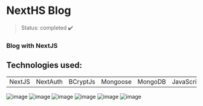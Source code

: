 <h1> NextHS Blog</h1>

> Status: completed ✔️
### Blog with NextJS 
## Technologies used:

<table>
  <tr>
    <td>NextJS</td>
    <td>NextAuth</td>
    <td>BCryptJs</td>
    <td>Mongoose</td>
    <td>MongoDB</td>
    <td>JavaScript</td>
  </tr>
</table>

![image](https://github.com/Rafaelse6/nextjs-blog/assets/64181619/f5f050a1-0a95-4b4f-a5c1-aa1ee6b49546)
![image](https://github.com/Rafaelse6/nextjs-blog/assets/64181619/f7905bc0-1ace-4f6b-a4e9-4e47d4be13ac)
![image](https://github.com/Rafaelse6/nextjs-blog/assets/64181619/1bb3e266-9557-452b-a047-e3a99628c7a7)
![image](https://github.com/Rafaelse6/nextjs-blog/assets/64181619/67ddd447-3a8e-4071-9e14-4950a0c87369)
![image](https://github.com/Rafaelse6/nextjs-blog/assets/64181619/0300be87-ca3c-4c7d-85df-b0855e7f69df)
![image](https://github.com/Rafaelse6/nextjs-blog/assets/64181619/e29dfc9c-3eb3-4529-92c7-e6d12abf2f8e)
